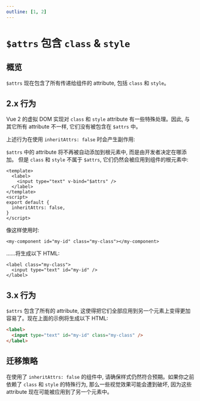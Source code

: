 ```yaml
---
outline: [1, 2]
---
```


# `$attrs` 包含 `class` & `style`

## 概览

`$attrs` 现在包含了所有传递给组件的 attribute, 包括 `class` 和 `style`。

## 2.x 行为

Vue 2 的虚拟 DOM 实现对 `class` 和 `style` attribute 有一些特殊处理。因此, 与其它所有 attribute 不一样, 它们没有被包含在 `$attrs` 中。

上述行为在使用 `inheritAttrs: false` 时会产生副作用:

`$attrs` 中的 attribute 将不再被自动添加到根元素中, 而是由开发者决定在哪添加。
但是 `class` 和 `style` 不属于 `$attrs`, 它们仍然会被应用到组件的根元素中:

```vue
<template>
  <label>
    <input type="text" v-bind="$attrs" />
  </label>
</template>
<script>
export default {
  inheritAttrs: false,
}
</script>
```

像这样使用时:

```vue
<my-component id="my-id" class="my-class"></my-component>
```

……将生成以下 HTML:

```vue
<label class="my-class">
  <input type="text" id="my-id" />
</label>
```

## 3.x 行为

`$attrs` 包含了所有的 attribute, 这使得把它们全部应用到另一个元素上变得更加容易了。现在上面的示例将生成以下 HTML:

```html
<label>
  <input type="text" id="my-id" class="my-class" />
</label>
```

## 迁移策略

在使用了 `inheritAttrs: false` 的组件中, 请确保样式仍然符合预期。如果你之前依赖了 `class` 和 `style` 的特殊行为, 那么一些视觉效果可能会遭到破坏, 因为这些 attribute 现在可能被应用到了另一个元素中。
